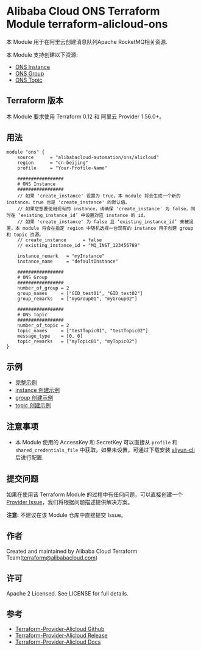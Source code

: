 Alibaba Cloud ONS Terraform Module
terraform-alicloud-ons
=====================================================================

本 Module 用于在阿里云创建消息队列Apache RocketMQ相关资源. 

本 Module 支持创建以下资源:

* [ONS Instance](https://www.terraform.io/docs/providers/alicloud/r/ons_instance.html)
* [ONS Group](https://www.terraform.io/docs/providers/alicloud/r/ons_group.html)
* [ONS Topic](https://www.terraform.io/docs/providers/alicloud/r/ons_topic.html)


## Terraform 版本

本 Module 要求使用 Terraform 0.12 和 阿里云 Provider 1.56.0+。

## 用法

```hcl
module "ons" {
    source      = "alibabacloud-automation/ons/alicloud"
    region      = "cn-beijing"
    profile     = "Your-Profile-Name"
    
    #################
    # ONS Instance
    #################
    // 如果 'create_instance' 设置为 true，本 module 将会生成一个新的 instance。true 也是 'create_instance' 的默认值。
    // 如果您想要使用现有的 instance，请确保 'create_instance' 为 false，同时在 ‘existing_instance_id’ 中设置对应 instance 的 id。
    // 如果 'create_instance' 为 false 且 ‘existing_instance_id’ 未被设置，本 module 将会在指定 region 中随机选择一台现有的 instance 用于创建 group 和 topic 资源。
    // create_instance      = false
    // existing_instance_id = "MQ_INST_123456789"

    instance_remark   = "myInstance"
    instance_name     = "defaultInstance"

    #################
    # ONS Group
    #################
    number_of_group = 2
    group_names     = ["GID_test01", "GID_test02"]
    group_remarks   = ["myGroup01", "myGroup02"]

    #################
    # ONS Topic
    #################
    number_of_topic = 2
    topic_names     = ["testTopic01", "testTopic02"]
    message_type    = [0, 0]
    topic_remarks   = ["myTopic01", "myTopic02"]
}

```

## 示例

* [完整示例](https://github.com/terraform-alicloud-modules/terraform-alicloud-ons/tree/master/examples/complete)
* [instance 创建示例](https://github.com/terraform-alicloud-modules/terraform-alicloud-ons/tree/master/examples/instance)
* [group 创建示例](https://github.com/terraform-alicloud-modules/terraform-alicloud-ons/tree/master/examples/group)
* [topic 创建示例](https://github.com/terraform-alicloud-modules/terraform-alicloud-ons/tree/master/examples/topic)

## 注意事项

* 本 Module 使用的 AccessKey 和 SecretKey 可以直接从 `profile` 和 `shared_credentials_file` 中获取。如果未设置，可通过下载安装 [aliyun-cli](https://github.com/aliyun/aliyun-cli#installation) 后进行配置.

提交问题
-------
如果在使用该 Terraform Module 的过程中有任何问题，可以直接创建一个 [Provider Issue](https://github.com/terraform-providers/terraform-provider-alicloud/issues/new)，我们将根据问题描述提供解决方案。

**注意:** 不建议在该 Module 仓库中直接提交 Issue。

作者
-------
Created and maintained by Alibaba Cloud Terraform Team(terraform@alibabacloud.com)

许可
----
Apache 2 Licensed. See LICENSE for full details.

参考
---------
* [Terraform-Provider-Alicloud Github](https://github.com/terraform-providers/terraform-provider-alicloud)
* [Terraform-Provider-Alicloud Release](https://releases.hashicorp.com/terraform-provider-alicloud/)
* [Terraform-Provider-Alicloud Docs](https://www.terraform.io/docs/providers/alicloud/index.html)